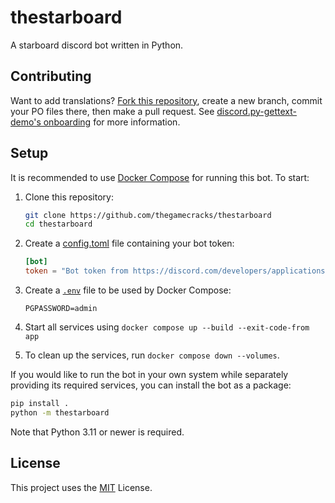 # thestarboard

A starboard discord bot written in Python.

## Contributing

Want to add translations? [Fork this repository], create a new branch,
commit your PO files there, then make a pull request.
See [discord.py-gettext-demo's onboarding] for more information.

## Setup

It is recommended to use [Docker Compose] for running this bot.
To start:

1. Clone this repository:

   ```sh
   git clone https://github.com/thegamecracks/thestarboard
   cd thestarboard
   ```

2. Create a [config.toml] file containing your bot token:

   ```toml
   [bot]
   token = "Bot token from https://discord.com/developers/applications"
   ```

3. Create a [`.env`] file to be used by Docker Compose:

   ```env
   PGPASSWORD=admin
   ```

4. Start all services using `docker compose up --build --exit-code-from app`

5. To clean up the services, run `docker compose down --volumes`.

If you would like to run the bot in your own system while separately
providing its required services, you can install the bot as a package:

```sh
pip install .
python -m thestarboard
```

Note that Python 3.11 or newer is required.

## License

This project uses the [MIT] License.

[Docker Compose]: https://docs.docker.com/get-started/08_using_compose/
[config.toml]: /src/thestarboard/config_default.toml
[`.env`]: /example.env
[Fork this repository]: https://docs.github.com/en/get-started/quickstart/contributing-to-projects
[discord.py-gettext-demo's onboarding]: https://github.com/thegamecracks/discord.py-i18n-demo/blob/main/docs/en/onboarding.md
[MIT]: /LICENSE
